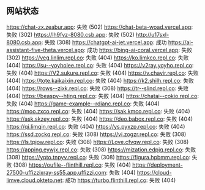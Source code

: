 ## 网站状态
https://chat-zx.zeabur.app: 失败 (502)
https://chat-beta-woad.vercel.app: 失败 (302)
https://lh9fvz-8080.csb.app: 失败 (502)
http://u17sxl-8080.csb.app: 失败 (308)
https://chatgpt-ai-jet.vercel.app: 成功
https://ai-assistant-five-theta.vercel.app: 成功
https://bing-ai-coral.vercel.app: 失败 (302)
https://veg.linlim.repl.co: 失败 (404)
https://ko.limkco.repl.co: 失败 (404)
https://su--yoyholee.repl.co: 失败 (404)
https://v2ray.yoyho.repl.co: 失败 (404)
https://V2.sukure.repl.co: 失败 (404)
https://v.chavir.repl.co: 失败 (404)
https://tote.kaikaixin.repl.co: 失败 (404)
https://k2.shilh.repl.co: 失败 (404)
https://rows--zixk.repl.co: 失败 (308)
https://tr--slind.repl.co: 失败 (404)
https://beaspy--hting.repl.co: 失败 (404)
https://chatai--cokio.repl.co: 失败 (404)
https://game-example--rdianc.repl.co: 失败 (404)
https://moo.zxco.repl.co: 失败 (404)
https://sak.kmco.repl.co: 失败 (404)
https://ask.skzey.repl.co: 失败 (404)
https://deo.babox.repl.co: 失败 (404)
https://qi.limqin.repl.co: 失败 (404)
https://ys.pyxzp.repl.co: 失败 (404)
https://ssd.zockq.repl.co: 失败 (308)
https://vi.zogzr.repl.co: 失败 (308)
https://ls.tpjow.repl.co: 失败 (308)
https://Love.cfvqw.repl.co: 失败 (308)
https://apping.eywjx.repl.co: 失败 (308)
https://mization.edpjg.repl.co: 失败 (308)
https://ypto.tnpyv.repl.co: 失败 (308)
https://figura.hpbmm.repl.co: 失败 (308)
https://oufile--flinthill.repl.co: 失败 (404)
https://deployment-27500-uffizzixray-ss55.app.uffizzi.com: 失败 (404)
https://cloud-limve.cloud.okteto.net: 成功
https://turbo.flinthill.repl.co: 失败 (404)
